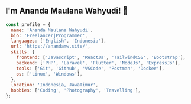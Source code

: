 <!--
**hidaytrahman/hidaytrahman** is a ✨ _special_ ✨ repository because its `README.md` (this file) appears on your GitHub profile.

Here are some ideas to get you started:

- 🔭 I’m currently working on ...
- 🌱 I’m currently learning ...
- 👯 I’m looking to collaborate on ...
- 🤔 I’m looking for help with ...
- 💬 Ask me about ...
- 📫 How to reach me: ...
- 😄 Pronouns: ...
- ⚡ Fun fact: ...
-->

<h2>I'm Ananda Maulana Wahyudi! 👋</h2>

```js
const profile = {
  name: 'Ananda Maulana Wahyudi',
  bio: 'Freelancer|Programmer',
  languages: ['English', 'Indonesia'], 
  url: 'https://anandamw.site/',
  skills: {
    frontend: ['Javascript', 'ReactJs', 'TailwindCSS', 'Bootstrap'], 
    backend: ['PHP', 'Laravel', 'Flutter', 'NodeJs', 'ExpressJs'],
    tools: ['Git', 'Github', 'VSCode', 'Postman', 'Docker'],
    os: ['Linux', 'Windows'],
  },
  location: 'Indonesia, JawaTimur',
  hobbies: ['Coding', 'Photography', 'Travelling'],
}; 

```
